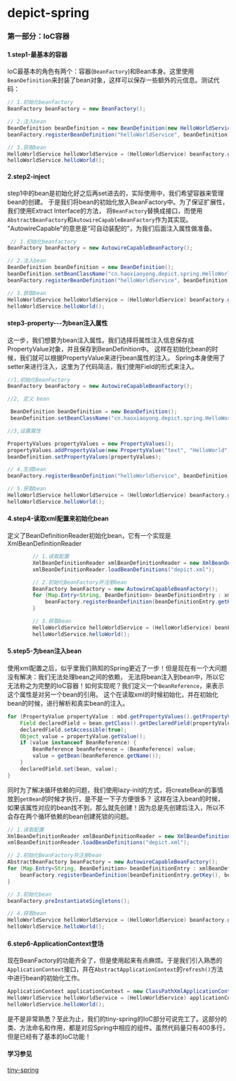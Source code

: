 depict-spring
=====

### 第一部分：IoC容器

#### 1.step1-最基本的容器
	

IoC最基本的角色有两个：容器(`BeanFactory`)和Bean本身。这里使用`BeanDefinition`来封装了bean对象，这样可以保存一些额外的元信息。测试代码：

```java
// 1.初始化beanfactory
BeanFactory beanFactory = new BeanFactory();

// 2.注入bean
BeanDefinition beanDefinition = new BeanDefinition(new HelloWorldService());
beanFactory.registerBeanDefinition("helloWorldService", beanDefinition);

// 3.获取bean
HelloWorldService helloWorldService = (HelloWorldService) beanFactory.getBean("helloWorldService");
helloWorldService.helloWorld();
```


#### 2.step2-inject
step1中的bean是初始化好之后再set进去的，实际使用中，我们希望容器来管理bean的创建。
于是我们将bean的初始化放入BeanFactory中。为了保证扩展性，我们使用Extract Interface的方法，
将`BeanFactory`替换成接口，而使用`AbstractBeanFactory`和`AutowireCapableBeanFactory`作为其实现。
"AutowireCapable"的意思是“可自动装配的”，为我们后面注入属性做准备。

```java
 // 1.初始化beanfactory
BeanFactory beanFactory = new AutowireCapableBeanFactory();

// 2.注入bean
BeanDefinition beanDefinition = new BeanDefinition();
beanDefinition.setBeanClassName("cn.haoxiaoyong.depict.spring.HelloWorldService");
beanFactory.registerBeanDefinition("helloWorldService", beanDefinition);

// 3.获取bean
HelloWorldService helloWorldService = (HelloWorldService) beanFactory.getBean("helloWorldService");
helloWorldService.helloWorld();
```

#### step3-property---为bean注入属性

这一步，我们想要为bean注入属性。我们选择将属性注入信息保存成PropertyValue对象，并且保存到BeanDefinition中。
这样在初始化bean的时候，我们就可以根据PropertyValue来进行bean属性的注入。
Spring本身使用了setter来进行注入，这里为了代码简洁，我们使用Field的形式来注入。

```java
//1,初始化BeanFactory
BeanFactory beanFactory = new AutowireCapableBeanFactory();

//2, 定义 bean

 BeanDefinition beanDefinition = new BeanDefinition();
 beanDefinition.setBeanClassName("cn.haoxiaoyong.depict.spring.HelloWorldService");

//3,设置属性

PropertyValues propertyValues = new PropertyValues();
propertyValues.addPropertyValue(new PropertyValue("text", "HelloWorld"));
beanDefinition.setPropertyValues(propertyValues);

// 4.生成bean
beanFactory.registerBeanDefinition("helloWorldService", beanDefinition);

// 5.获取bean
HelloWorldService helloWorldService = (HelloWorldService) beanFactory.getBean("helloWorldService");
helloWorldService.helloWorld();
```

#### 4.step4-读取xml配置来初始化bean

定义了BeanDefinitionReader初始化bean，它有一个实现是XmlBeanDefinitionReader

```java
        // 1.读取配置
        XmlBeanDefinitionReader xmlBeanDefinitionReader = new XmlBeanDefinitionReader(new ResourceLoader());
        xmlBeanDefinitionReader.loadBeanDefinitions("depict.xml");

        // 2.初始化BeanFactory并注册bean
        BeanFactory beanFactory = new AutowireCapableBeanFactory();
        for (Map.Entry<String, BeanDefinition> beanDefinitionEntry : xmlBeanDefinitionReader.getRegistry().entrySet()) {
            beanFactory.registerBeanDefinition(beanDefinitionEntry.getKey(), beanDefinitionEntry.getValue());
        }

        // 3.获取bean
        HelloWorldService helloWorldService = (HelloWorldService) beanFactory.getBean("helloWorldService");
        helloWorldService.helloWorld();

```

#### 5.step5-为bean注入bean

	
使用xml配置之后，似乎里我们熟知的Spring更近了一步！但是现在有一个大问题没有解决：我们无法处理bean之间的依赖，
无法将bean注入到bean中，所以它无法称之为完整的IoC容器！如何实现呢？我们定义一个`BeanReference`，来表示这个属性是对另一个bean的引用。
这个在读取xml的时候初始化，并在初始化bean的时候，进行解析和真实bean的注入。

```java
for (PropertyValue propertyValue : mbd.getPropertyValues().getPropertyValues()) {
    Field declaredField = bean.getClass().getDeclaredField(propertyValue.getName());
    declaredField.setAccessible(true);
    Object value = propertyValue.getValue();
    if (value instanceof BeanReference) {
        BeanReference beanReference = (BeanReference) value;
        value = getBean(beanReference.getName());
    }
    declaredField.set(bean, value);
}
```

同时为了解决循环依赖的问题，我们使用lazy-init的方式，将createBean的事情放到`getBean`的时候才执行，是不是一下子方便很多？
这样在注入bean的时候，如果该属性对应的bean找不到，那么就先创建！因为总是先创建后注入，所以不会存在两个循环依赖的bean创建死锁的问题。

```java
// 1.读取配置
XmlBeanDefinitionReader xmlBeanDefinitionReader = new XmlBeanDefinitionReader(new ResourceLoader());
xmlBeanDefinitionReader.loadBeanDefinitions("depict.xml");

// 2.初始化BeanFactory并注册bean
AbstractBeanFactory beanFactory = new AutowireCapableBeanFactory();
for (Map.Entry<String, BeanDefinition> beanDefinitionEntry : xmlBeanDefinitionReader.getRegistry().entrySet()) {
    beanFactory.registerBeanDefinition(beanDefinitionEntry.getKey(), beanDefinitionEntry.getValue());
}

// 3.初始化bean
beanFactory.preInstantiateSingletons();

// 4.获取bean
HelloWorldService helloWorldService = (HelloWorldService) beanFactory.getBean("helloWorldService");
helloWorldService.helloWorld();
```

#### 6.step6-ApplicationContext登场

	
现在BeanFactory的功能齐全了，但是使用起来有点麻烦。于是我们引入熟悉的`ApplicationContext`接口，并在`AbstractApplicationContext`的`refresh()`方法中进行bean的初始化工作。

```java
ApplicationContext applicationContext = new ClassPathXmlApplicationContext("depict.xml");
HelloWorldService helloWorldService = (HelloWorldService) applicationContext.getBean("helloWorldService");
helloWorldService.helloWorld();
```

是不是非常熟悉？至此为止，我们的tiny-spring的IoC部分可说完工了。这部分的类、方法命名和作用，都是对应Spring中相应的组件。虽然代码量只有400多行，但是已经有了基本的IoC功能！
#### 学习参见

[tiny-spring](https://github.com/code4craft/tiny-spring)